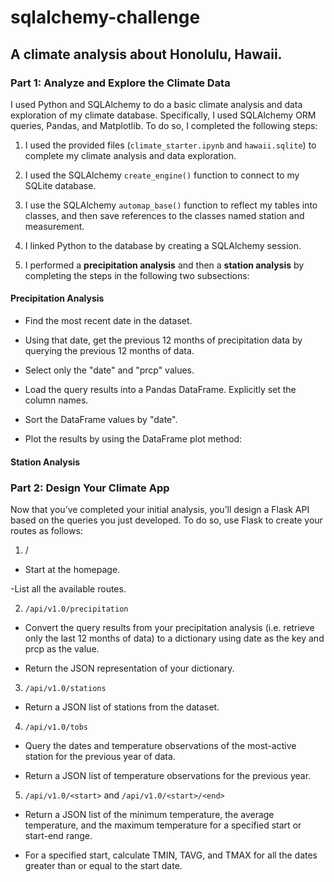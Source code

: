 # sqlalchemy-challenge

## A climate analysis about  Honolulu, Hawaii.

### Part 1: Analyze and Explore the Climate Data

I used Python and SQLAlchemy to do a basic climate analysis and data exploration of my climate database. Specifically, I used SQLAlchemy ORM queries, Pandas, and Matplotlib. To do so, I completed the following steps:

1. I used the provided files (`climate_starter.ipynb` and `hawaii.sqlite`) to complete my climate analysis and data exploration.

2. I used the SQLAlchemy `create_engine()` function to connect to my SQLite database.

3. I use the SQLAlchemy `automap_base()` function to reflect my tables into classes, and then save references to the classes named station and measurement.

4. I linked Python to the database by creating a SQLAlchemy session.

5. I performed a **precipitation analysis** and then a **station analysis** by completing the steps in the following two subsections:

#### Precipitation Analysis

- Find the most recent date in the dataset.

- Using that date, get the previous 12 months of precipitation data by querying the previous 12 months of data.

- Select only the "date" and "prcp" values.

- Load the query results into a Pandas DataFrame. Explicitly set the column names.

- Sort the DataFrame values by "date".

- Plot the results by using the DataFrame plot method:

#### Station Analysis

### Part 2: Design Your Climate App

Now that you’ve completed your initial analysis, you’ll design a Flask API based on the queries you just developed. To do so, use Flask to create your routes as follows:

1. /

- Start at the homepage.

-List all the available routes.

2. `/api/v1.0/precipitation`

- Convert the query results from your precipitation analysis (i.e. retrieve only the last 12 months of data) to a dictionary using date as the key and prcp as the value.

- Return the JSON representation of your dictionary.

3. `/api/v1.0/stations`

 - Return a JSON list of stations from the dataset.
   
4. `/api/v1.0/tobs`

- Query the dates and temperature observations of the most-active station for the previous year of data.

- Return a JSON list of temperature observations for the previous year.

5. `/api/v1.0/<start>` and `/api/v1.0/<start>/<end>`

- Return a JSON list of the minimum temperature, the average temperature, and the maximum temperature for a specified start or start-end range.

- For a specified start, calculate TMIN, TAVG, and TMAX for all the dates greater than or equal to the start date.



